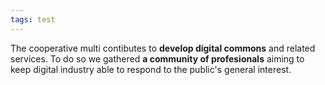 ```yaml
---
tags: test
---
```


<!-- # In an sentence -->

The cooperative multi contibutes to **develop digital commons** and related services. To do so we gathered **a community of profesionals** aiming to keep digital industry able to respond to the public's general interest.

